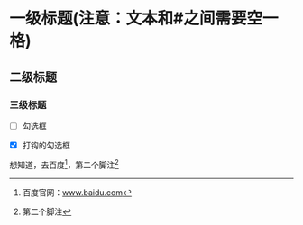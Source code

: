 
# 一级标题(注意：文本和#之间需要空一格)

## 二级标题

### 三级标题

* [ ] 勾选框
* [x] 打钩的勾选框


想知道，去百度[^1]，第二个脚注[^2]

[^1]: 百度官网：www.baidu.com
[^2]: 第二个脚注


